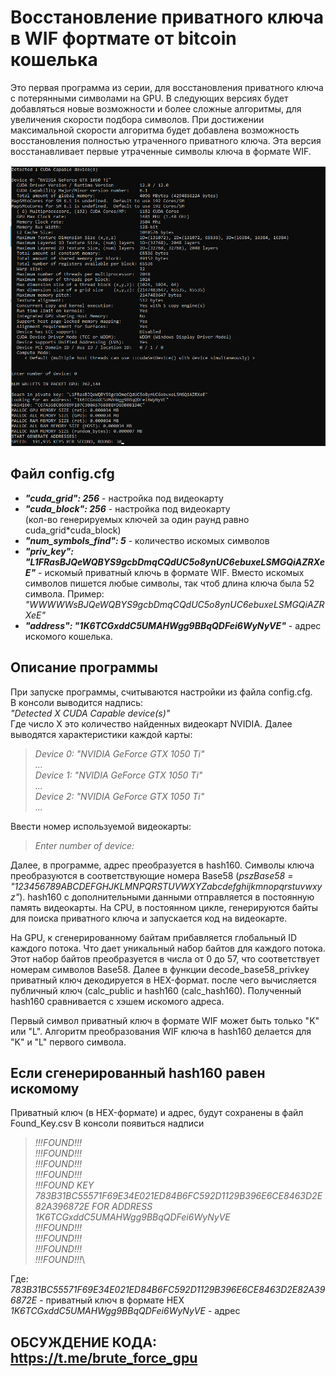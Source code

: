 # Восстановление приватного ключа в WIF фортмате от bitcoin кошелька
Это первая программа из серии, для восстановления приватного ключа с потерянными символами на GPU. В следующих версиях будет добавляться новые возможности и более сложные алгоритмы, для увеличения скорости подбора символов. При достижении максимальной скорости алгоритма будет добавлена возможность восстановления полностью утраченного приватного ключа. Эта версия восстанавливает первые утраченные символы ключа в формате WIF.

![](image/Screenshot_1.png)

## Файл config.cfg
* ***"cuda_grid": 256*** - настройка под видеокарту
* ***"cuda_block": 256*** - настройка под видеокарту\
(кол-во генерируемых ключей за один раунд равно cuda_grid*cuda_block)
* ***"num_symbols_find": 5*** - количество искомых символов
* ***"priv_key": "L1FRasBJQeWQBYS9gcbDmqCQdUC5o8ynUC6ebuxeLSMGQiAZRXeE"*** - искомый приватный ключь в формате WIF. Вместо искомых символов пишется любые символы, так чтоб длина ключа была 52 символа. Пример: *"WWWWWsBJQeWQBYS9gcbDmqCQdUC5o8ynUC6ebuxeLSMGQiAZRXeE"*
* ***"address": "1K6TCGxddC5UMAHWgg9BBqQDFei6WyNyVE"*** - адрес искомого кошелька.
## Описание программы
При запуске программы, считываются настройки из файла config.cfg.\
В консоли выводится надпись:\
*"Detected X CUDA Capable device(s)"*\
Где число X это количество найденных видеокарт NVIDIA.
Далее выводятся характеристики каждой карты:
> *Device 0: "NVIDIA GeForce GTX 1050 Ti"*\
> *...*\
> *Device 1: "NVIDIA GeForce GTX 1050 Ti"*\
> *...*\
> *Device 2: "NVIDIA GeForce GTX 1050 Ti"*\
> *...*

Ввести номер используемой видеокарты:
> *Enter number of device:*

Далее, в программе, адрес преобразуется в hash160. Символы ключа преобразуются в соответствующие номера Base58 (*pszBase58 = "123456789ABCDEFGHJKLMNPQRSTUVWXYZabcdefghijkmnopqrstuvwxyz"*). hash160 с дополнительными данными отправляется в постоянную память видеокарты. На CPU, в постоянном цикле, генерируются байты для поиска приватного ключа и запускается код на видеокарте. 

На GPU, к сгенерированному байтам прибавляется глобальный ID каждого потока. Что дает уникальный набор байтов для каждого потока. Этот набор байтов преобразуется в числа от 0 до 57, что соответствует номерам символов Base58. Далее в функции decode_base58_privkey приватный ключ декодируется в HEX-формат. после чего вычисляется публичный ключ (calc_public и hash160 (calc_hash160). Полученный hash160 сравнивается с хэшем искомого адреса.

Первый символ приватный ключ в формате WIF может быть только "K" или "L". Алгоритм преобразования WIF ключа в hash160 делается для "K" и "L" первого символа. 
## Если сгенерированный hash160 равен искомому
Приватный ключ (в HEX-формате) и адрес, будут сохранены в файл Found_Key.csv
В консоли появиться надписи
> *!!!FOUND!!!*\
> *!!!FOUND!!!*\
> *!!!FOUND!!!*\
> *!!!FOUND!!!*\
> *!!!FOUND KEY 783B31BC55571F69E34E021ED84B6FC592D1129B396E6CE8463D2E82A396872E FOR ADDRESS 1K6TCGxddC5UMAHWgg9BBqQDFei6WyNyVE*\
> *!!!FOUND!!!*\
> *!!!FOUND!!!*\
> *!!!FOUND!!!*\
> *!!!FOUND!!!*\

Где:\
*783B31BC55571F69E34E021ED84B6FC592D1129B396E6CE8463D2E82A396872E* - приватный ключ в формате HEX\
*1K6TCGxddC5UMAHWgg9BBqQDFei6WyNyVE* - адрес

## ОБСУЖДЕНИЕ КОДА: https://t.me/brute_force_gpu
